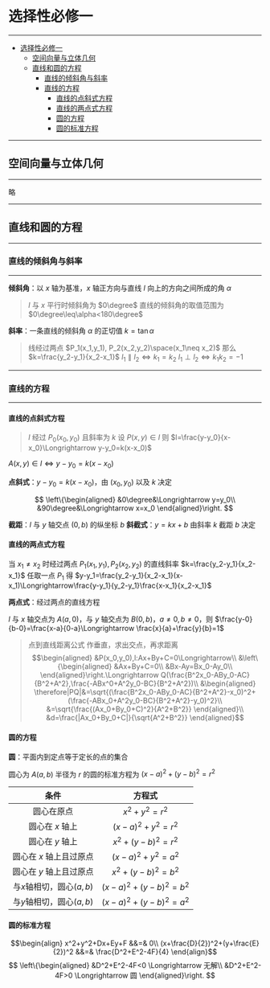 # 选择性必修一

---

- [选择性必修一](#选择性必修一)
  - [空间向量与立体几何](#空间向量与立体几何)
  - [直线和圆的方程](#直线和圆的方程)
    - [直线的倾斜角与斜率](#直线的倾斜角与斜率)
    - [直线的方程](#直线的方程)
      - [直线的点斜式方程](#直线的点斜式方程)
      - [直线的两点式方程](#直线的两点式方程)
      - [圆的方程](#圆的方程)
      - [圆的标准方程](#圆的标准方程)

---

## 空间向量与立体几何

---

略

---

## 直线和圆的方程

---

### 直线的倾斜角与斜率

---

**倾斜角**：以 $x$ 轴为基准，$x$ 轴正方向与直线 $l$ 向上的方向之间所成的角 $\alpha$

> $l$ 与 $x$ 平行时倾斜角为 $0\degree$ 直线的倾斜角的取值范围为 $0\degree\leq\alpha<180\degree$

**斜率**：一条直线的倾斜角 $\alpha$ 的正切值 $k=\tan\alpha$

> 线经过两点 $P_1(x_1,y_1), P_2(x_2,y_2)\space(x_1\neq x_2)$ 那么 $k=\frac{y_2-y_1}{x_2-x_1}$
> $l_1\parallel l_2 \Longleftrightarrow k_1=k_2$
> $l_1\perp l_2 \Longleftrightarrow k_1k_2=-1$

---

### 直线的方程

---

#### 直线的点斜式方程

> $l$ 经过 $P_0(x_0,y_0)$ 且斜率为 $k$ 设 $P(x,y)\in l$ 则 $l=\frac{y-y_0}{x-x_0}\Longrightarrow y-y_0=k(x-x_0)$

$A(x,y)\in l\Longleftrightarrow y-y_0=k(x-x_0)$

**点斜式**：$y-y_0=k(x-x_0)$，由 $(x_0,y_0)$ 以及 $k$ 决定

$$
\left\{\begin{aligned}
&0\degree&\Longrightarrow y=y_0\\
&90\degree&\Longrightarrow x=x_0
\end{aligned}\right.
$$

**截距**：$l$ 与 $y$ 轴交点 $(0,b)$ 的纵坐标 $b$
**斜截式**：$y=kx+b$ 由斜率 $k$ 截距 $b$ 决定

#### 直线的两点式方程

当 $x_1\neq x_2$ 时经过两点 $P_1(x_1,y_1),P_2(x_2,y_2)$ 的直线斜率 $k=\frac{y_2-y_1}{x_2-x_1}$ 任取一点 $P_1$ 得 $y-y_1=\frac{y_2-y_1}{x_2-x_1}(x-x_1)\Longrightarrow\frac{y-y_1}{y_2-y_1}\frac{x-x_1}{x_2-x_1}$

**两点式**：经过两点的直线方程

$l$ 与 $x$ 轴交点为 $A(a,0)$，与 $y$ 轴交点为 $B(0,b)$，$a\neq 0,b\neq 0$，则 $\frac{y-0}{b-0}=\frac{x-a}{0-a}\Longrightarrow \frac{x}{a}+\frac{y}{b}=1$

> 点到直线距离公式
> 作垂直，求出交点，再求距离
> $$\begin{aligned}
>   &P(x_0,y_0),l:Ax+By+C=0\Longrightarrow\\
>   &\left\{\begin{aligned}
>   &Ax+By+C=0\\
>   &Bx-Ay=Bx_0-Ay_0\\
>   \end{aligned}\right.\Longrightarrow Q(\frac{B^2x_0-ABy_0-AC}{B^2+A^2},\frac{-ABx^0+A^2y_0-BC}{B^2+A^2})\\
> &\begin{aligned}
>   \therefore|PQ|&=\sqrt{(\frac{B^2x_0-ABy_0-AC}{B^2+A^2}-x_0)^2+(\frac{-ABx_0+A^2y_0-BC}{B^2+A^2}-y_0)^2}\\
>   &=\sqrt{\frac{(Ax_0+By_0+C)^2}{A^2+B^2}}
\end{aligned}\\
> &d=\frac{|Ax_0+By_0+C|}{\sqrt{A^2+B^2}}
> \end{aligned}$$

#### 圆的方程

**圆**：平面内到定点等于定长的点的集合

圆心为 $A(a,b)$ 半径为 $r$ 的圆的标准方程为 $(x-a)^2+(y-b)^2=r^2$

| 条件 | 方程式 |
| :---: | :---: |
| 圆心在原点 | $x^2+y^2=r^2$ |
| 圆心在 $x$ 轴上 | $(x-a)^2+y^2=r^2$ |
| 圆心在 $y$ 轴上 | $x^2+(y-b)^2=r^2$ |
| 圆心在 $x$ 轴上且过原点 | $(x-a)^2+y^2=a^2$ |
| 圆心在 $y$ 轴上且过原点 | $x^2+(y-b)^2=b^2$ |
| 与$x$轴相切，圆心$(a,b)$ | $(x-a)^2+(y-b)^2=b^2$ |
| 与$y$轴相切，圆心$(a,b)$ | $(x-a)^2+(y-b)^2=a^2$ |

#### 圆的标准方程

$$\begin{align}
x^2+y^2+Dx+Ey+F &&=& 0\\
(x+\frac{D}{2})^2+(y+\frac{E}{2})^2 &&=& \frac{D^2+E^2-4F}{4}
\end{align}$$
$$
\left\{\begin{aligned}
&D^2+E^2-4F<0 \Longrightarrow 无解\\
&D^2+E^2-4F>0 \Longrightarrow 圆
\end{aligned}\right.
$$
